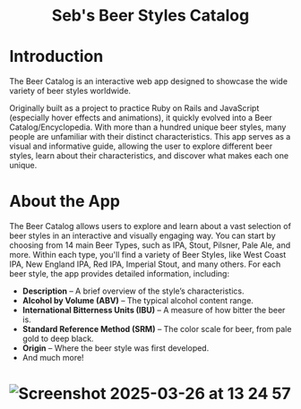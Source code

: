 <h1 align="center">
  Seb's Beer Styles Catalog
</h1>

# Introduction
The Beer Catalog is an interactive web app designed to showcase the wide variety of beer styles worldwide. 

Originally built as a project to practice Ruby on Rails and JavaScript (especially hover effects and animations), it quickly evolved into a Beer Catalog/Encyclopedia.
With more than a hundred unique beer styles, many people are unfamiliar with their distinct characteristics. This app serves as a visual and informative guide, allowing the user to explore different beer styles, learn about their characteristics, and discover what makes each one unique.

# About the App
The Beer Catalog allows users to explore and learn about a vast selection of beer styles in an interactive and visually engaging way.
You can start by choosing from 14 main Beer Types, such as IPA, Stout, Pilsner, Pale Ale, and more. Within each type, you'll find a variety of Beer Styles, like West Coast IPA, New England IPA, Red IPA, Imperial Stout, and many others.
For each beer style, the app provides detailed information, including:

 - **Description** – A brief overview of the style’s characteristics.
 - **Alcohol by Volume (ABV)** – The typical alcohol content range.
 - **International Bitterness Units (IBU)** – A measure of how bitter the beer is.
 - **Standard Reference Method (SRM)** – The color scale for beer, from pale gold to deep black.
 - **Origin** – Where the beer style was first developed.
 - And much more!




# ![Screenshot 2025-03-26 at 13 24 57](https://github.com/user-attachments/assets/2c51ef51-24e8-4b9b-b100-20e5d7dc5e3c)
